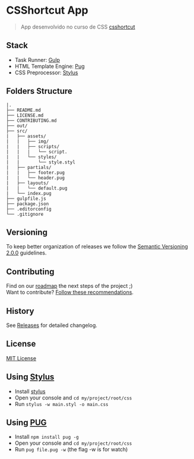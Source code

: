 # CSShortcut App

> App desenvolvido no curso de CSS [csshortcut](http://csshortcut.teachable.com/courses/144604)

## Stack

- Task Runner: [Gulp](http://gulpjs.com)
- HTML Template Engine: [Pug](https://pugjs.org)
- CSS Preprocessor: [Stylus](http://stylus-lang.com)

## Folders Structure

    |.
	├── README.md
	├── LICENSE.md
	├── CONTRIBUTING.md
	├── out/
	├── src/
	|   ├── assets/
	|   |   ├── img/
	|   |   ├── scripts/
	|   |   |   └── script.
	|   |   └── styles/
	|   |       └── style.styl
	|   ├── partials/
	|   |   ├── footer.pug
	|   |   └── header.pug
	|   ├── layouts/
	|   |   └── default.pug
	|   └── index.pug
	├── gulpfile.js
	├── package.json
	├── .editorconfig
	└── .gitignore

## Versioning

To keep better organization of releases we follow the [Semantic Versioning 2.0.0](http://semver.org/) guidelines.

## Contributing
Find on our [roadmap](https://github.com/afonsopacifer/open-source-boilerplate/issues/1) the next steps of the project ;)
<br>
Want to contribute? [Follow these recommendations](https://github.com/afonsopacifer/open-source-boilerplate/blob/master/CONTRIBUTING.md).

## History
See [Releases](https://github.com/afonsopacifer/open-source-boilerplate/releases) for detailed changelog.

## License
[MIT License](https://github.com/afonsopacifer/open-source-boilerplate/blob/master/LICENSE.md)

## Using [Stylus](http://stylus-lang.com/)

* Install [stylus](http://stylus-lang.com/)
* Open your console and ```cd my/project/root/css```
* Run ```stylus -w main.styl -o main.css```

## Using [PUG](https://pugjs.org/api/getting-started.html)
* Install `npm install pug -g`
* Open your console and `cd my/project/root/css`
* Run `pug file.pug -w` (the flag -w is for watch)